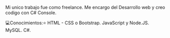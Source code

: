 Mi unico trabajo fue como freelance.
Me encargo del Desarrollo web y creo codigo con C# Console.

💻Conocimientos:⭐
HTML - CSS o Bootstrap.
JavaScript y Node.JS.
MySQL.
C#.
